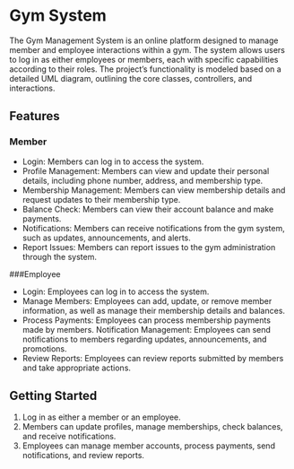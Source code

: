 # Gym System
The Gym Management System is an online platform designed to manage member and employee interactions within a gym. The system allows users to log in as either employees or members, each with specific capabilities according to their roles. The project’s functionality is modeled based on a detailed UML diagram, outlining the core classes, controllers, and interactions.

## Features
### Member
- Login: Members can log in to access the system.
- Profile Management: Members can view and update their personal details, including phone number, address, and membership type.
- Membership Management: Members can view membership details and request updates to their membership type.
- Balance Check: Members can view their account balance and make payments.
- Notifications: Members can receive notifications from the gym system, such as updates, announcements, and alerts.
- Report Issues: Members can report issues to the gym administration through the system.

###Employee
- Login: Employees can log in to access the system.
- Manage Members: Employees can add, update, or remove member information, as well as manage their membership details and balances.
- Process Payments: Employees can process membership payments made by members.
Notification Management: Employees can send notifications to members regarding updates, announcements, and promotions.
- Review Reports: Employees can review reports submitted by members and take appropriate actions.

## Getting Started
1. Log in as either a member or an employee.
2. Members can update profiles, manage memberships, check balances, and receive notifications.
3. Employees can manage member accounts, process payments, send notifications, and review reports.
